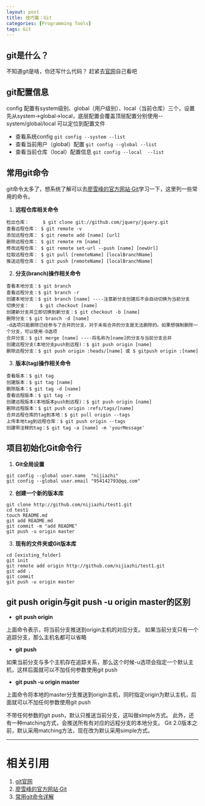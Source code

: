 ```yaml
---
layout: post
title: 技巧篇：Git
categories: [Programming Tools]
tags: Git
---
```


## git是什么？
不知道git是啥，你还写什么代码？ 赶紧去[官网](https://git-scm.com/)自己看吧


## git配置信息
config 配置有system级别、global（用户级别）、local（当前仓库）三个，设置先从system->global->local，底层配置会覆盖顶层配置分别使用--system/global/local 可以定位到配置文件

- 查看系统config `git config --system --list`
- 查看当前用户（global）配置 `git config --global --list`
- 查看当前仓库（local）配置信息 `git config --local  --list`


## 常用git命令
git命令太多了，想系统了解可以去[廖雪峰的官方网站·Git](https://www.liaoxuefeng.com/wiki/0013739516305929606dd18361248578c67b8067c8c017b000)学习一下，这里列一些常用的命令。

1. **远程仓库相关命令** 
```
检出仓库：     $ git clone git://github.com/jquery/jquery.git
查看远程仓库： $ git remote -v
添加远程仓库： $ git remote add [name] [url]
删除远程仓库： $ git remote rm [name]
修改远程仓库： $ git remote set-url --push [name] [newUrl]
拉取远程仓库： $ git pull [remoteName] [localBranchName]
推送远程仓库： $ git push [remoteName] [localBranchName]
```

2. **分支(branch)操作相关命令**
```
查看本地分支：$ git branch
查看远程分支：$ git branch -r
创建本地分支：$ git branch [name] ----注意新分支创建后不会自动切换为当前分支
切换分支：    $ git checkout [name]
创建新分支并立即切换到新分支：$ git checkout -b [name]
删除分支：$ git branch -d [name]
-d选项只能删除已经参与了合并的分支，对于未有合并的分支是无法删除的。如果想强制删除一个分支，可以使用-D选项
合并分支：$ git merge [name] ----将名称为[name]的分支与当前分支合并
创建远程分支(本地分支push到远程)：$ git push origin [name]
删除远程分支：$ git push origin :heads/[name] 或 $ gitpush origin :[name] 
```

3. **版本(tag)操作相关命令**
```
查看版本：$ git tag
创建版本：$ git tag [name]
删除版本：$ git tag -d [name]
查看远程版本：$ git tag -r
创建远程版本(本地版本push到远程)：$ git push origin [name]
删除远程版本：$ git push origin :refs/tags/[name]
合并远程仓库的tag到本地：$ git pull origin --tags
上传本地tag到远程仓库：$ git push origin --tags
创建带注释的tag：$ git tag -a [name] -m 'yourMessage'
```

## 项目初始化Git命令行

1. **Git全局设置**
```
git config --global user.name  "nijiazhi"
git config --global user.email "954142793@qq.com"
```

2. **创建一个新的版本库**
```
git clone http://github.com/nijiazhi/test1.git
cd test1
touch README.md
git add README.md
git commit -m "add README"
git push -u origin master
```

3. **现有的文件夹或Git版本库**
```
cd [existing_folder]
git init
git remote add origin http://github.com/nijiazhi/test1.git
git add .
git commit
git push -u origin master
```

## git push origin与git push -u origin master的区别

- **git push origin**

上面命令表示，将当前分支推送到origin主机的对应分支。 如果当前分支只有一个追踪分支，那么主机名都可以省略

- **git push** 

如果当前分支与多个主机存在追踪关系，那么这个时候-u选项会指定一个默认主机，这样后面就可以不加任何参数使用git push

- **git push -u origin master**

上面命令将本地的master分支推送到origin主机，同时指定origin为默认主机，后面就可以不加任何参数使用git push

不带任何参数的git push，默认只推送当前分支，这叫做simple方式。
此外，还有一种matching方式，会推送所有有对应的远程分支的本地分支。
Git 2.0版本之前，默认采用matching方法，现在改为默认采用simple方式。



---
# 相关引用
1. [git官网](https://git-scm.com/)
2. [廖雪峰的官方网站·Git](https://www.liaoxuefeng.com/wiki/0013739516305929606dd18361248578c67b8067c8c017b000)
3. [常用git命令详解](https://www.cnblogs.com/ppforever/p/4914876.html)

